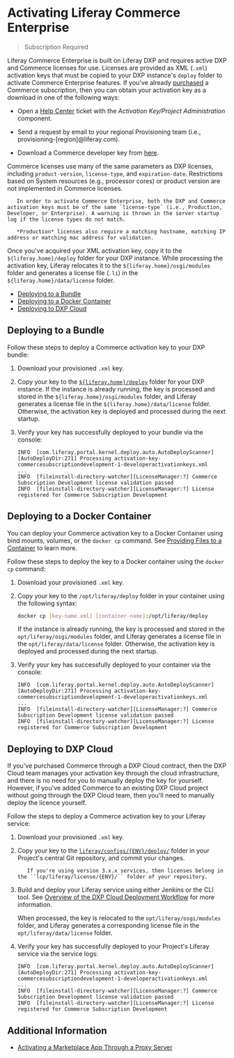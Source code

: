 # Activating Liferay Commerce Enterprise

> Subscription Required

Liferay Commerce Enterprise is built on Liferay DXP and requires active DXP and Commerce licenses for use. Licenses are provided as XML (`.xml`) activation keys that must be copied to your DXP instance's `deploy` folder to activate Commerce Enterprise features. If you've already [purchased](https://www.liferay.com/contact-sales) a Commerce subscription, then you can obtain your activation key as a download in one of the following ways:

* Open a [Help Center](https://liferay-support.zendesk.com/agent/) ticket with the *Activation Key/Project Administration* component.

* Send a request by email to your regional Provisioning team (i.e., provisioning-[region]@liferay.com).

* Download a Commerce developer key from [here](https://customer.liferay.com/en_US/activation-key).

Commerce licenses use many of the same parameters as DXP licenses, including `product-version`, `license-type`, and `expiration-date`. Restrictions based on System resources (e.g., processor cores) or product version are not implemented in Commerce licenses.

```important::
   In order to activate Commerce Enterprise, both the DXP and Commerce activation keys must be of the same `license-type` (i.e., Production, Developer, or Enterprise). A warning is thrown in the server startup log if the license types do not match.
   
   *Production* licenses also require a matching hostname, matching IP address or matching mac address for validation.
```

Once you've acquired your XML activation key, copy it to the `${liferay.home}/deploy` folder for your DXP instance. While processing the activation key, Liferay relocates it to the `${liferay.home}/osgi/modules` folder and generates a license file (`.li`) in the `${liferay.home}/data/license` folder.

* [Deploying to a Bundle](#deploying-to-a-bundle)
* [Deploying to a Docker Container](#deploying-to-a-docker-container)
* [Deploying to DXP Cloud](#deploying-to-dxp-cloud)

## Deploying to a Bundle

Follow these steps to deploy a Commerce activation key to your DXP bundle:

1. Download your provisioned `.xml` key.

1. Copy your key to the [`${liferay.home}/deploy`](https://learn.liferay.com/dxp/7.x/en/installation-and-upgrades/reference/liferay-home.html) folder for your DXP instance. If the instance is already running, the key is processed and stored in the `${liferay.home}/osgi/modules` folder, and Liferay generates a license file in the `${liferay.home}/data/license` folder. Otherwise, the activation key is deployed and processed during the next startup.

1. Verify your key has successfully deployed to your bundle via the console:

   ```log
   INFO  [com.liferay.portal.kernel.deploy.auto.AutoDeployScanner][AutoDeployDir:271] Processing activation-key-commercesubscriptiondevelopment-1-developeractivationkeys.xml
   ...
   INFO  [fileinstall-directory-watcher][LicenseManager:?] Commerce Subscription Development license validation passed
   INFO  [fileinstall-directory-watcher][LicenseManager:?] License registered for Commerce Subscription Development
   ```

## Deploying to a Docker Container

You can deploy your Commerce activation key to a Docker Container using bind mounts, volumes, or the `docker cp` command. See [Providing Files to a Container](https://learn.liferay.com/dxp/7.x/en/installation-and-upgrades/installing-liferay/using-liferay-docker-images/providing-files-to-the-container.html?highlight=opt) to learn more.

Follow these steps to deploy the key to a Docker container using the `docker cp` command:

1. Download your provisioned `.xml` key.

1. Copy your key to the `/opt/liferay/deploy` folder in your container using the following syntax:

   ```bash
   docker cp [key-name.xml] [container-name]:/opt/liferay/deploy
   ```

   If the instance is already running, the key is processed and stored in the `opt/liferay/osgi/modules` folder, and Liferay generates a license file in the `opt/liferay/data/license` folder. Otherwise, the activation key is deployed and processed during the next startup.

1. Verify your key has successfully deployed to your container via the console:

   ```log
   INFO  [com.liferay.portal.kernel.deploy.auto.AutoDeployScanner][AutoDeployDir:271] Processing activation-key-commercesubscriptiondevelopment-1-developeractivationkeys.xml
   ...
   INFO  [fileinstall-directory-watcher][LicenseManager:?] Commerce Subscription Development license validation passed
   INFO  [fileinstall-directory-watcher][LicenseManager:?] License registered for Commerce Subscription Development
   ```

## Deploying to DXP Cloud

If you've purchased Commerce through a DXP Cloud contract, then the DXP Cloud team manages your activation key through the cloud infrastructure, and there is no need for you to manually deploy<!--or manage?--> the key for yourself. However, if you've added Commerce to an existing DXP Cloud project without going through the DXP Cloud team, then you'll need to manually deploy<!--and manage?--> the licence yourself.

Follow the steps to deploy a Commerce activation key to your Liferay service:

1. Download your provisioned `.xml` key.

1. Copy your key to the [`liferay/configs/{ENV}/deploy/`](https://learn.liferay.com/dxp-cloud/latest/en/using-the-liferay-dxp-service/introduction-to-the-liferay-dxp-service.html#licenses) folder in your Project's central Git repository, and commit your changes.

   ```note::
      If you're using version 3.x.x services, then licenses belong in the ``lcp/liferay/license/{ENV}/`` folder of your repository.
   ```

1. Build and deploy your Liferay service using either Jenkins or the CLI tool. See [Overview of the DXP Cloud Deployment Workflow](https://learn.liferay.com/dxp-cloud/latest/en/build-and-deploy/overview-of-the-dxp-cloud-deployment-workflow.html) for more information.

   When processed, the key is relocated to the `opt/liferay/osgi/modules` folder, and Liferay generates a corresponding license file in the `opt/liferay/data/license` folder.

1. Verify your key has successfully deployed to your Project's Liferay service via the service logs:

   ```log
   INFO  [com.liferay.portal.kernel.deploy.auto.AutoDeployScanner][AutoDeployDir:271] Processing activation-key-commercesubscriptiondevelopment-1-developeractivationkeys.xml
   ...
   INFO  [fileinstall-directory-watcher][LicenseManager:?] Commerce Subscription Development license validation passed
   INFO  [fileinstall-directory-watcher][LicenseManager:?] License registered for Commerce Subscription Development
   ```

## Additional Information

* [Activating a Marketplace App Through a Proxy Server](https://help.liferay.com/hc/en-us/articles/360018427391)
